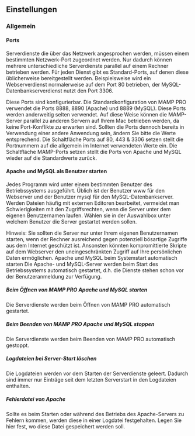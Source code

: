 ## Einstellungen

### Allgemein

#### Ports
Serverdienste die über das Netzwerk angesprochen werden, müssen einem bestimmten Netzwerk-Port zugeordnet werden. Nur dadurch können mehrere unterschiedliche Serverdienste parallel auf einem Rechner betrieben werden. Für jeden Dienst gibt es Standard-Ports, auf denen diese üblicherweise bereitgestellt werden. Beispielsweise wird ein Webserverdienst normalerweise auf dem Port 80 betrieben, der MySQL-Datenbankserverdienst nutzt den Port 3306.

Diese Ports sind konfigurierbar. Die Standardkonfiguration von MAMP PRO verwendet die Ports 8888, 8890 (Apache) und 8889 (MySQL). Diese Ports werden anderweitig selten verwendet. Auf diese Weise können die MAMP-Server parallel zu anderen Servern auf Ihrem Mac betrieben werden, da keine Port-Konflikte zu erwarten sind. Sollten die Ports dennoch bereits in Verwendung einer andere Anwendung sein, ändern Sie bitte die Werte entsprechend.
Die Schaltfläche Ports auf 80, 443 & 3306 setzen stellt die Portnummern auf die allgemein im Internet verwendeten Werte ein. Die Schaltfläche MAMP-Ports setzen stellt die Ports von Apache und MySQL wieder auf die Standardwerte zurück.

#### Apache und MySQL als Benutzer starten
Jedes Programm wird unter einem bestimmten Benutzer des Betriebssystems ausgeführt. Üblich ist der Benutzer www für den Webserver und der Benutzer mysql für den MySQL-Datenbankserver. Werden Dateien häufig mit externen Editoren bearbeitet, vermeidet man Schwierigkeiten mit den Zugriffsrechten, wenn die Server unter dem eigenen Benutzernamen laufen. Wählen sie in der Auswahlbox unter welchem Benutzer die Server gestartet werden sollen.

Hinweis: Sie sollten die Server nur unter Ihrem eigenen Benutzernamen starten, wenn der Rechner ausreichend gegen potenziell bösartige Zugriffe aus dem Internet geschützt ist. Ansonsten könnten kompromittierte Skripte auf dem Webserver den uneingeschränkten Zugriff auf Ihre persönlichen Daten ermöglichen.
Apache und MySQL beim Systemstart automatisch starten
Die Apache- und MySQL-Server werden beim Start des Betriebssystems automatisch gestartet, d.h. die Dienste stehen schon vor der Benutzeranmeldung zur Verfügung.

##### Beim Öffnen von MAMP PRO Apache und MySQL starten
Die Serverdienste werden beim Öffnen von MAMP PRO automatisch gestartet.

##### Beim Beenden von MAMP PRO Apache und MySQL stoppen
Die Serverdienste werden beim Beenden von MAMP PRO automatisch gestoppt.

##### Logdateien bei Server-Start löschen
Die Logdateien werden vor dem Starten der Serverdienste geleert. Dadurch sind immer nur Einträge seit dem letzten Serverstart in den Logdateien enthalten.

##### Fehlerdatei von Apache
Sollte es beim Starten oder während des Betriebs des Apache-Servers zu Fehlern kommen, werden diese in einer Logdatei festgehalten. Legen Sie hier fest, wo diese Datei gespeichert werden soll.

